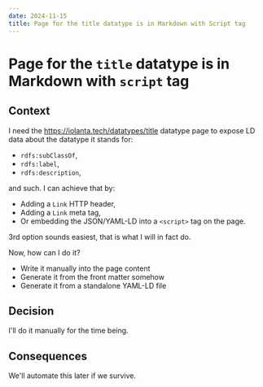 ```yaml
---
date: 2024-11-15
title: Page for the title datatype is in Markdown with Script tag
---
```


# Page for the `title` datatype is in Markdown with `script` tag

## Context

I need the https://iolanta.tech/datatypes/title datatype page to expose LD data about the datatype it stands for:

* `rdfs:subClassOf`,
* `rdfs:label`,
* `rdfs:description`,

and such. I can achieve that by:

* Adding a `Link` HTTP header,
* Adding a `Link` meta tag,
* Or embedding the JSON/YAML-LD into a `<script>` tag on the page.

3rd option sounds easiest, that is what I will in fact do.

Now, how can I do it?

* Write it manually into the page content
* Generate it from the front matter somehow
* Generate it from a standalone YAML-LD file

## Decision

I'll do it manually for the time being.

## Consequences

We'll automate this later if we survive.
